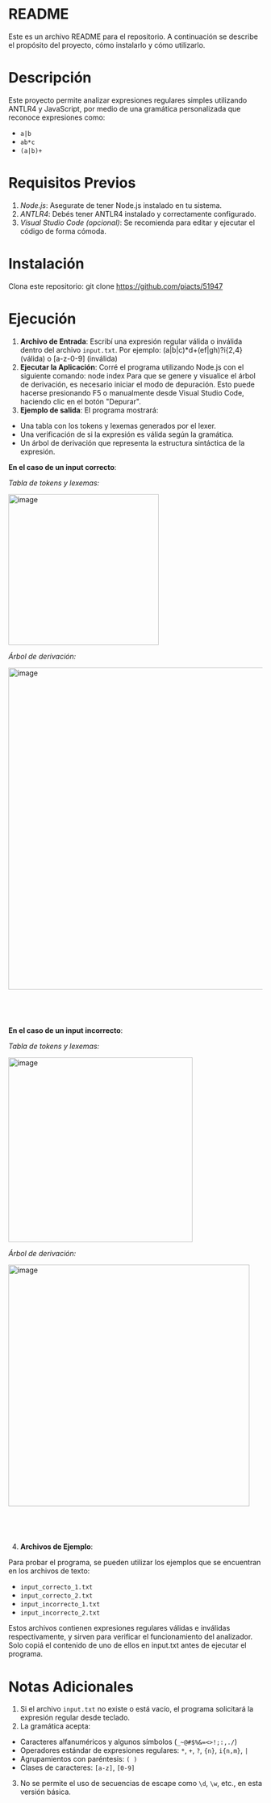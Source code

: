 # README

Este es un archivo README para el repositorio. A continuación se describe el propósito del proyecto, cómo instalarlo y cómo utilizarlo.

# Descripción
Este proyecto permite analizar expresiones regulares simples utilizando ANTLR4 y JavaScript, por medio de una gramática personalizada que reconoce expresiones como:

- `a|b`
- `ab*c`
- `(a|b)+`

# Requisitos Previos
1. *Node.js*: Asegurate de tener Node.js instalado en tu sistema.
2. *ANTLR4*: Debés tener ANTLR4 instalado y correctamente configurado.
3. *Visual Studio Code (opcional)*: Se recomienda para editar y ejecutar el código de forma cómoda.

# Instalación
Clona este repositorio: git clone https://github.com/piacts/51947

# Ejecución 
1. **Archivo de Entrada**: Escribí una expresión regular válida o inválida dentro del archivo `input.txt`.
Por ejemplo: (a|b|c)*d+(ef|gh)?i{2,4} (válida) o [a-z-0-9] (inválida)
2. **Ejecutar la Aplicación**: Corré el programa utilizando Node.js con el siguiente comando: node index
Para que se genere y visualice el árbol de derivación, es necesario iniciar el modo de depuración. Esto puede hacerse presionando F5 o manualmente desde Visual Studio Code, haciendo clic en el botón "Depurar".
3. **Ejemplo de salida**: El programa mostrará:

- Una tabla con los tokens y lexemas generados por el lexer.
- Una verificación de si la expresión es válida según la gramática.
- Un árbol de derivación que representa la estructura sintáctica de la expresión.

**En el caso de un input correcto**:

*Tabla de tokens y lexemas:*

<img width="298" alt="image" src="https://github.com/user-attachments/assets/667457a2-703b-4475-a693-0b355536e918" />

*Árbol de derivación:*

<img width="637" alt="image" src="https://github.com/user-attachments/assets/baa9ac52-6c1f-4613-ac0a-38210a8d9cd8" />

## &nbsp;
**En el caso de un input incorrecto**:

*Tabla de tokens y lexemas:*

<img width="365" alt="image" src="https://github.com/user-attachments/assets/661aae22-9063-4928-8c02-6c0e25fc530e" />

*Árbol de derivación:*

<img width="478" alt="image" src="https://github.com/user-attachments/assets/dd2f3185-c1f2-41a5-a79f-f284cd31da14" />

## &nbsp;
4. **Archivos de Ejemplo**:

Para probar el programa, se pueden utilizar los ejemplos que se encuentran en los archivos de texto:
- `input_correcto_1.txt`
- `input_correcto_2.txt`
- `input_incorrecto_1.txt`
- `input_incorrecto_2.txt`

Estos archivos contienen expresiones regulares válidas e inválidas respectivamente, y sirven para verificar el funcionamiento del analizador. Solo copiá el contenido de uno de ellos en input.txt antes de ejecutar el programa.

# Notas Adicionales
1. Si el archivo `input.txt` no existe o está vacío, el programa solicitará la expresión regular desde teclado.
2. La gramática acepta:
- Caracteres alfanuméricos y algunos símbolos (`_~@#$%&=<>!;:,./`)
- Operadores estándar de expresiones regulares: `*`, `+`, `?`, `{n}`, `i{n,m}`, `|`
- Agrupamientos con paréntesis: `( )`
- Clases de caracteres: `[a-z]`, `[0-9]`
3. No se permite el uso de secuencias de escape como `\d`, `\w`, etc., en esta versión básica.
